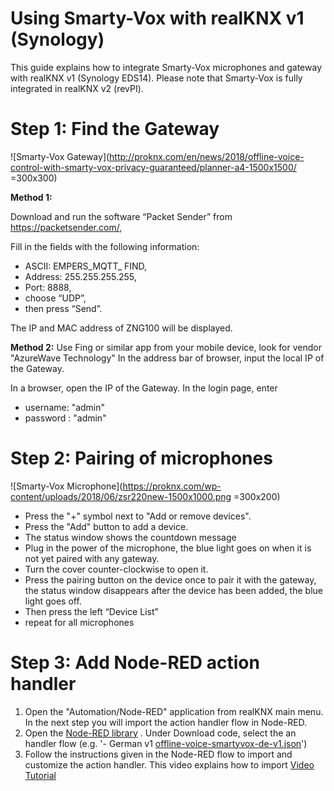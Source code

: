 # Using Smarty-Vox with realKNX v1 (Synology)

This guide explains how to integrate Smarty-Vox microphones and gateway with realKNX v1 (Synology EDS14). 
Please note that Smarty-Vox is fully integrated in realKNX v2 (revPI).

# Step 1: Find the Gateway
![Smarty-Vox Gateway](http://proknx.com/en/news/2018/offline-voice-control-with-smarty-vox-privacy-guaranteed/planner-a4-1500x1500/ =300x300)

**Method 1:** 

Download and run the software “Packet Sender” from https://packetsender.com/,

Fill in the fields with the following information:
 - ASCII: EMPERS_MQTT_ FIND, 
 - Address: 255.255.255.255, 
 - Port: 8888, 
 - choose “UDP”, 
 - then press “Send”.

The IP and MAC address of ZNG100 will be displayed.

**Method 2:** 
Use Fing or similar app from your mobile device, look for vendor "AzureWave Technology"
In the address bar of browser, input the local IP of the Gateway.

In a browser, open the IP of the Gateway.
In the login page, enter 
 - username: "admin"
 - password : "admin"


# Step 2: Pairing of microphones 
![Smarty-Vox Microphone](https://proknx.com/wp-content/uploads/2018/06/zsr220new-1500x1000.png =300x200)

 - Press the "+" symbol next to "Add or remove devices".
 - Press the "Add" button to add a device.
 - The status window shows the countdown message
 - Plug in the power of the microphone,  the blue light goes on when it is not yet paired with any gateway. 
- Turn the cover counter-clockwise to open it. 
- Press the pairing button on the device once to pair it with the gateway, the status window disappears after the device has been added, the blue light goes off.
- Then press the left “Device List”
- repeat for all microphones


# Step 3: Add Node-RED action handler
1.  Open the  "Automation/Node-RED"  application from realKNX main menu. In the next step you will import the action handler flow in Node-RED.
2.  Open the  [Node-RED library](https://proknx.com/en/node-red-app/#node-red+s:smartyvox) . Under Download code,  select the an handler flow (e.g. '-   German v1 [offline-voice-smartyvox-de-v1.json](https://raw.githubusercontent.com/proknx/node-red-lib/master/offline-voice-smartyvox-de-v1.json)')
3.  Follow the instructions given in the Node-RED flow to import and customize the action handler. This video explains how to import  [Video Tutorial](https://screencast-o-matic.com/watch/cFVT63oOVU)

<!--stackedit_data:
eyJoaXN0b3J5IjpbLTE0NDYyNTIwOTEsLTIyNDEyMjA2NCwtMz
g2OTY5NTc5LDMzMTc2MDI5OSw1Njg4MDQ4ODEsLTIyODA4NjQ2
OV19
-->